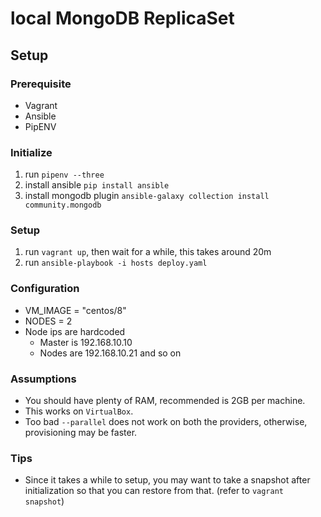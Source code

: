 # local MongoDB ReplicaSet

## Setup

### Prerequisite
- Vagrant
- Ansible
- PipENV

### Initialize
1. run `pipenv --three`
2. install ansible `pip install ansible`
3. install mongodb plugin `ansible-galaxy collection install community.mongodb`

### Setup

1. run `vagrant up`, then wait for a while, this takes around 20m
2. run `ansible-playbook -i hosts deploy.yaml`

### Configuration
- VM_IMAGE = "centos/8"
- NODES = 2
- Node ips are hardcoded
  - Master is 192.168.10.10
  - Nodes are 192.168.10.21 and so on

### Assumptions

- You should have plenty of RAM, recommended is 2GB per machine.
- This works on `VirtualBox`.
- Too bad `--parallel` does not work on both the providers, otherwise, provisioning may be faster.

### Tips

- Since it takes a while to setup, you may want to take a snapshot after initialization so that you can restore from that. (refer to `vagrant snapshot`)
